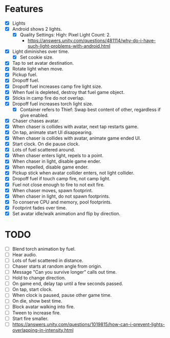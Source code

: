 # Features
- [x] Lights
- [x] Android shows 2 lights.
    - [x] Quality Settings: High: Pixel Light Count: 2.
        - <https://answers.unity.com/questions/481114/why-do-i-have-such-light-problems-with-android.html>
- [x] Light diminishes over time.
    - [x] Set cookie size.
- [x] Tap to set avatar destination.
- [x] Rotate light when move.
- [x] Pickup fuel.
- [x] Dropoff fuel.
- [x] Dropoff fuel increases camp fire light size.
- [x] When fuel is depleted, destroy that fuel game object.
- [x] Sticks in camp fire do not overlap.
- [x] Dropoff fuel increases torch light size.
    - [x] Container refers to Thief: Swap best content of other, regardless if give enabled.
- [x] Chaser chases avatar.
- [x] When chaser is collides with avatar, next tap restarts game.
- [x] On tap, animate start UI disappearing.
- [x] When chaser is collides with avatar, animate game ended UI.
- [x] Start clock. On die pause clock.
- [x] Lots of fuel scattered around.
- [x] When chaser enters light, repels to a point.
- [x] When chaser in light, disable game ender.
- [x] When repelled, disable game ender.
- [x] Pickup stick when avatar collider enters, not light collider.
- [x] Dropoff fuel if touch camp fire, not camp light.
- [x] Fuel not close enough to fire to not exit fire.
- [x] When chaser moves, spawn footprint.
- [x] When chaser in light, do not spawn footprints.
- [x] To conserve CPU and memory, pool footprints.
- [x] Footprint fades over time.
- [x] Set avatar idle/walk animation and flip by direction.

# TODO

- [ ] Blend torch animation by fuel.
- [ ] Hear audio.
- [ ] Lots of fuel scattered in distance.
- [ ] Chaser starts at random angle from origin.
- [ ] Message "Can you survive longer" calls out time.
- [ ] Hold to change direction.
- [ ] On game end, delay tap until a few seconds passed.
- [ ] On tap, start clock.
- [ ] When clock is paused, pause other game time.
- [ ] On die, show best time.
- [ ] Block avatar walking into fire.
- [ ] Tween to increase fire.
- [ ] Start fire smaller.
- [ ] <https://answers.unity.com/questions/1019815/how-can-i-prevent-lights-overlapping-in-intensity.html>
